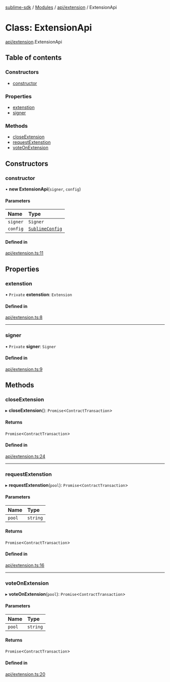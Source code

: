 [sublime-sdk](../README.md) / [Modules](../modules.md) / [api/extension](../modules/api_extension.md) / ExtensionApi

# Class: ExtensionApi

[api/extension](../modules/api_extension.md).ExtensionApi

## Table of contents

### Constructors

- [constructor](api_extension.ExtensionApi.md#constructor)

### Properties

- [extenstion](api_extension.ExtensionApi.md#extenstion)
- [signer](api_extension.ExtensionApi.md#signer)

### Methods

- [closeExtension](api_extension.ExtensionApi.md#closeextension)
- [requestExtenstion](api_extension.ExtensionApi.md#requestextenstion)
- [voteOnExtension](api_extension.ExtensionApi.md#voteonextension)

## Constructors

### constructor

• **new ExtensionApi**(`signer`, `config`)

#### Parameters

| Name | Type |
| :------ | :------ |
| `signer` | `Signer` |
| `config` | [`SublimeConfig`](../interfaces/types_sublimeConfig.SublimeConfig.md) |

#### Defined in

[api/extension.ts:11](https://github.com/sublime-finance/sublime-sdk/blob/e9ce839/src/api/extension.ts#L11)

## Properties

### extenstion

• `Private` **extenstion**: `Extension`

#### Defined in

[api/extension.ts:8](https://github.com/sublime-finance/sublime-sdk/blob/e9ce839/src/api/extension.ts#L8)

___

### signer

• `Private` **signer**: `Signer`

#### Defined in

[api/extension.ts:9](https://github.com/sublime-finance/sublime-sdk/blob/e9ce839/src/api/extension.ts#L9)

## Methods

### closeExtension

▸ **closeExtension**(): `Promise`<`ContractTransaction`\>

#### Returns

`Promise`<`ContractTransaction`\>

#### Defined in

[api/extension.ts:24](https://github.com/sublime-finance/sublime-sdk/blob/e9ce839/src/api/extension.ts#L24)

___

### requestExtenstion

▸ **requestExtenstion**(`pool`): `Promise`<`ContractTransaction`\>

#### Parameters

| Name | Type |
| :------ | :------ |
| `pool` | `string` |

#### Returns

`Promise`<`ContractTransaction`\>

#### Defined in

[api/extension.ts:16](https://github.com/sublime-finance/sublime-sdk/blob/e9ce839/src/api/extension.ts#L16)

___

### voteOnExtension

▸ **voteOnExtension**(`pool`): `Promise`<`ContractTransaction`\>

#### Parameters

| Name | Type |
| :------ | :------ |
| `pool` | `string` |

#### Returns

`Promise`<`ContractTransaction`\>

#### Defined in

[api/extension.ts:20](https://github.com/sublime-finance/sublime-sdk/blob/e9ce839/src/api/extension.ts#L20)
